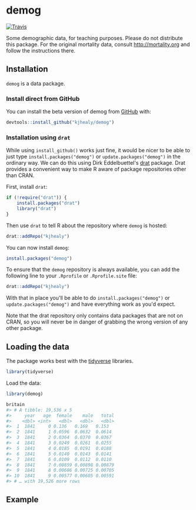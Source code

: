 <!-- README.md is generated from README.Rmd. Please edit that file -->



# demog

<!-- badges: start -->
[![Travis](https://travis-ci.org/kjhealy/demog.svg?branch=master)](https://travis-ci.org/kjhealy/demog)
<!-- badges: end -->

Some demographic data, for teaching purposes. Please do not distribute this package. For the original mortality data, consult <http://mortality.org> and follow the instructions there.

## Installation

`demog` is a data package. 

### Install direct from GitHub

You can install the beta version of demog from [GitHub](https://github.com/kjhealy/demog) with:

``` r
devtools::install_github("kjhealy/demog")
```

### Installation using `drat`

While using `install_github()` works just fine, it would be nicer to be able to just type `install.packages("demog")` or `update.packages("demog")` in the ordinary way. We can do this using Dirk Eddelbuettel's [drat](http://eddelbuettel.github.io/drat/DratForPackageUsers.html) package. Drat provides a convenient way to make R aware of package repositories other than CRAN.

First, install `drat`:


```r
if (!require("drat")) {
    install.packages("drat")
    library("drat")
}
```

Then use `drat` to tell R about the repository where `demog` is hosted:


```r
drat::addRepo("kjhealy")
```

You can now install `demog`:


```r
install.packages("demog")
```

To ensure that the `demog` repository is always available, you can add the following line to your `.Rprofile` or `.Rprofile.site` file:


```r
drat::addRepo("kjhealy")
```

With that in place you'll be able to do `install.packages("demog")` or `update.packages("demog")` and have everything work as you'd expect. 

Note that the drat repository only contains data packages that are not on CRAN, so you will never be in danger of grabbing the wrong version of any other package.


## Loading the data

The package works best with the [tidyverse](http://tidyverse.org/) libraries.


```r
library(tidyverse)
```

Load the data:


```r
library(demog)
```



```r
britain
#> # A tibble: 19,536 x 5
#>     year   age  female    male   total
#>    <dbl> <int>   <dbl>   <dbl>   <dbl>
#>  1  1841     0 0.136   0.169   0.153  
#>  2  1841     1 0.0596  0.0632  0.0614 
#>  3  1841     2 0.0364  0.0370  0.0367 
#>  4  1841     3 0.0249  0.0261  0.0255 
#>  5  1841     4 0.0185  0.0191  0.0188 
#>  6  1841     5 0.0140  0.0143  0.0141 
#>  7  1841     6 0.0109  0.0112  0.0110 
#>  8  1841     7 0.00859 0.00898 0.00879
#>  9  1841     8 0.00686 0.00725 0.00705
#> 10  1841     9 0.00577 0.00605 0.00591
#> # … with 19,526 more rows
```

## Example




